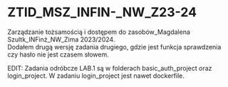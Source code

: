 # ZTID_MSZ_INFIN-_NW_Z23-24
Zarządzanie tożsamością i dostępem do zasobów_Magdalena Szultk_INFinż_NW_Zima 2023/2024.  
Dodałem drugą wersję zadania drugiego, gdzie jest funkcja sprawdzenia czy hasło nie jest czasem słowem.

EDIT: Zadania odróbcze LAB.1 są w folderach basic_auth_project oraz login_project. W zadaniu login_project jest nawet dockerfile.
